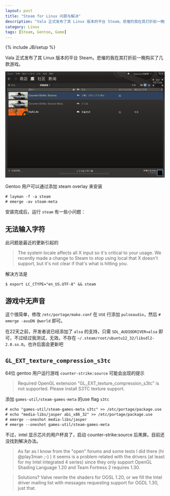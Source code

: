 ```yaml
---
layout: post
title: "Steam for Linux 问题与解决"
description: "Vala 正式发布了其 Linux 版本的平台 Steam。悲催的我在其打折前一晚购买了几款游戏。"
category: Linux
tags: [Steam, Gentoo, Game]
---
```

{% include JB/setup %}

Vala 正式发布了其 Linux 版本的平台 Steam。悲催的我在其打折前一晚购买了几款游戏。

![Steam for Linux](/assets/images/2013/02/steam.png "Steam for Linux")

Gentoo 用户可以通过添加 steam overlay 来安装

<!-- more -->

    # layman -f -a steam
    # emerge -av steam-meta

安装完成后，运行 `steam` 有一些小问题：

## 无法输入字符

此问题是最近的更新引起的

>The system locale affects all X input so it's critical to your usage. We recently made a change to Steam to stop using local that X doesn't support, but it's not clear if that's what is hitting you.

解决方法是

    $ export LC_CTYPE="en_US.UTF-8" && steam

## 游戏中无声音

这个很简单，修改 `/etc/portage/make.conf` 在 `USE` 行添加 `pulseaudio`，然后 `# emerge -avuDN @world` 即可。

在22天之前，开发者说已经添加了 `alsa` 的支持，只需 `SDL_AUDIODRIVER=alsa` 即可，不过经过我测试，无效。不存在 `~/.steam/root/ubuntu12_32/libsdl2-2.0.so.0`。也许后面会更新吧

## `GL_EXT_texture_compression_s3tc`

64位 gentoo 用户运行游戏 `counter-strike:source` 可能会出现的提示

>Required OpenGL extension "GL_EXT_texture_compression_s3tc" is not supported. Please install S3TC texture support.

添加 `games-util/steam-games-meta` 的use flag `s3tc`

```
# echo "games-util/steam-games-meta s3tc" >> /etc/portage/package.use
# echo "media-libs/jasper abi_x86_32" >> /etc/portage/package.use
# emerge --oneshot media-libs/jasper
# emerge --oneshot games-util/steam-games-meta
```

不过，intel 显示芯片的用户杯具了，启动 counter-strike:source 后黑屏。目前还没找到解决办法。

>As far as I know from the "open" forums and some tests I did there (hi @play3man ;-) ) it seems is a problem related with the drivers (at least for my Intel integrated 4 series) since they only support OpenGL Shading Language 1.20 and Team Fortress 2 requires 1.30.

>Solutions? Valve rewrite the shaders for OGSL 1.20, or we fill the Intel driver mailing list with messages requesting support for OGDL 1.30, just that.
